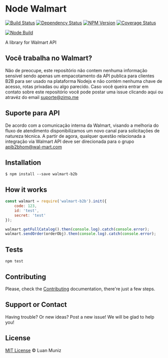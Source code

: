 Node Walmart
=========
[![Build Status][travis-image]][travis-url] [![Dependency Status][depstat-image]][depstat-url] [![NPM Version][node-image]][node-url] [![Coverage Status][coverrals-image]][coverrals-url]

[![Node Build][nodei-image]][nodei-url]

A library for Walmart API

## Você trabalha no Walmart?

Não de preocupe, este repositório não contem nenhuma informação sensível sendo apenas um empacotamento da API publica para clientes B2B para ser usado na plataforma Nodejs e não contém nenhuma chave de acesso, rotas privadas ou algo parecido. Caso você queira entrar em contato sobre este repositório você pode postar uma issue clicando aqui ou atravéz do email suporte@zimp.me

## Suporte para API

De acordo com a comunicação interna da Walmart, visando a melhoria do fluxo de atendimento disponibilizamos um novo canal para solicitações de natureza técnica.
A partir de agora, qualquer questão relacionada a integração via Walmart API deve ser direcionada para o grupo apib2bhom@wal-mart.com

## Installation

```shell
$ npm install --save walmart-b2b
```

## How it works
```js
const walmart = require('walmart-b2b').init({
	code: 123,
	id: 'test',
	secret: 'test'
});

walmart.getFullCatalog().then(console.log).catch(console.error);
walmart.sendOrder(orderObj).then(console.log).catch(console.error);

```

## Tests
`npm test`

## Contributing
Please, check the [Contributing](CONTRIBUTING.md) documentation, there're just a few steps.

## Support or Contact

Having trouble? Or new ideas? Post a new issue! We will be glad to help you!

## License

[MIT License](http://luanmuniz.mit-license.org) © Luan Muniz

[travis-url]: https://travis-ci.org/ZimpFidelidade/node-walmart
[travis-image]: https://travis-ci.org/ZimpFidelidade/node-walmart.png?branch=master
[depstat-url]: https://david-dm.org/ZimpFidelidade/node-walmart#info=devDependencies
[depstat-image]: https://david-dm.org/ZimpFidelidade/node-walmart/dev-status.png
[nodei-image]: https://nodei.co/npm/walmart-b2b.png
[nodei-url]: https://nodei.co/npm/walmart-b2b
[node-image]: https://badge.fury.io/js/walmart-b2b.svg
[node-url]: http://badge.fury.io/js/walmart-b2b
[coverrals-image]: https://coveralls.io/repos/github/ZimpFidelidade/node-walmart/badge.svg?branch=master
[coverrals-url]: https://coveralls.io/github/ZimpFidelidade/node-walmart?branch=master
